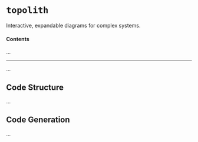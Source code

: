 # `topolith`

Interactive, expandable diagrams for complex systems.

#### Contents

...

---

...

## Code Structure

...

## Code Generation

...